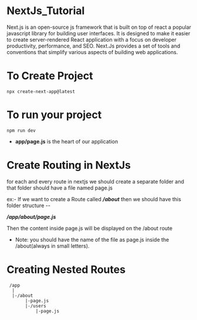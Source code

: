 # NextJs_Tutorial

Next.js is an open-source js framework that is built on top of react a popular javascript library for building user interfaces. It is designed to make it easier to create server-rendered React application with a focus on developer productivity, performance, and SEO. Next.Js provides a set of tools and conventions that simplify various aspects of building web applications.

# To Create Project

```
npx create-next-app@latest
```

# To run your project

```
npm run dev
```

- **app/page.js** is the heart of our application

# Create Routing in NextJs

for each and every route in nextjs we should create a separate folder and that folder should have a file named page.js

ex:- If we want to create a Route called ***/about*** then we should have this folder structure --

***/app/about/page.js***

Then the content inside page.js will be displayed on the /about route

- Note: you should have the name of the file as page.js inside the /about(always in small letters).

# Creating Nested Routes

```
 /app
  |
  |-/about
       |-page.js
       |-/users
           |-page.js

```